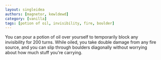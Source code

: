 ```yaml
---
layout: singleidea
authors: [magnetor, kewldewd]
category: [vanilla]
tags: [potion of oil, invisibility, fire, boulder]
---
```

You can pour a potion of oil over yourself to temporarily block any invisibility
for 200 turns. While oiled, you take double damage from any fire source, and you
can slip through boulders diagonally without worrying about how much stuff
you're carrying.
